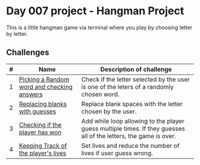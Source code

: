 # Day 007 project - Hangman Project

This is a little hangman game via terminal where you play by choosing letter by letter.

## Challenges

| # | Name | Description of challenge |
| --- | --- | --- |
| 1 | [Picking a Random word and checking answers](../challenges/challenge1.py) | Check if the letter selected by the user is one of the leters of a randomly chosen word. |
| 2 | [Replacing blanks with guesses](../challenges/challenge2.py) | Replace blank spaces with the letter chosen by the user. |
| 3 | [Checking if the player has won](../challenges/challenge3.py) | Add while loop allowing to the player guess multiple times. If they guesses all of the letters, the game is over.
| 4 | [Keeping Track of the player's lives](../challenges/challenge4.py) | Set lives and reduce the number of lives if user guess wrong. |